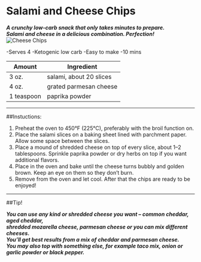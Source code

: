 # Salami and Cheese Chips

_**A crunchy low-carb snack that only takes minutes to prepare.  
Salami and cheese in a delicious combination. Perfection!**_
![Cheese Chips](https://dd-prod-maxcdn-04ylb9if97w7z.netdna-ssl.com/wp-content/uploads/2016/09/DD-191-2-1200x1800.jpg)

-Serves 4
-Ketogenic low carb
-Easy to make
-10 mins

| Amount | Ingredient |
| ------ | ----------- |
| 3 oz.  | salami, about 20 slices |
| 4 oz. | grated parmesan cheese |
| 1 teaspoon | paprika powder |

---

##Instuctions:

1. Preheat the oven to 450°F (225°C), preferably with the broil function on.
2. Place the salami slices on a baking sheet lined with parchment paper. Allow some space between the slices.
3. Place a mound of shredded cheese on top of every slice, about 1–2 tablespoons. Sprinkle paprika powder or dry herbs on top if you want additional flavors.
4. Place in the oven and bake until the cheese turns bubbly and golden brown. Keep an eye on them so they don’t burn.
5. Remove from the oven and let cool. After that the chips are ready to be enjoyed!

---

##Tip!

_**You can use any kind or shredded cheese you want – common cheddar, aged cheddar,  
shredded mozarella cheese, parmesan cheese or you can mix different cheeses.  
You’ll get best results from a mix of cheddar and parmesan cheese.  
You may also top with something else, for example taco mix, onion or garlic powder or black pepper.**_
